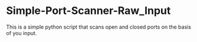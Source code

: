 # Simple-Port-Scanner-Raw_Input

This is a simple python script that scans open and closed ports on the basis of you input.
